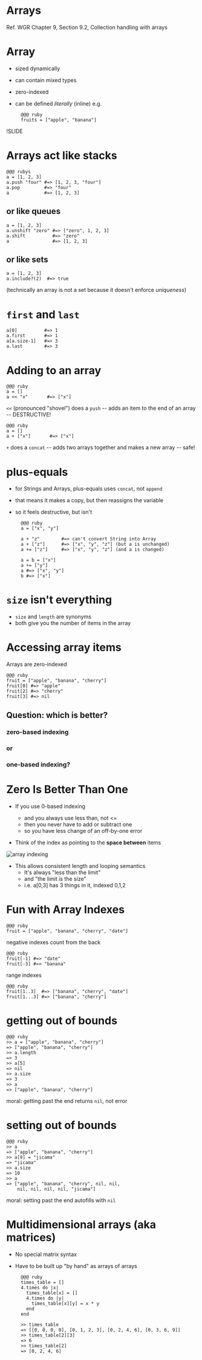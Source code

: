 <!SLIDE subsection>
# Arrays

Ref. WGR Chapter 9, Section 9.2, Collection handling with arrays

# Array

* sized dynamically
* can contain mixed types
* zero-indexed
* can be defined *literally* (inline) e.g.

        @@@ ruby
        fruits = ["apple", "banana"]

!SLIDE

# Arrays act like stacks

    @@@ rubys
    a = [1, 2, 3]
    a.push "four" #=> [1, 2, 3, "four"]
    a.pop         #=> "four"
    a             #=> [1, 2, 3]

## or like queues

    a = [1, 2, 3]
    a.unshift "zero" #=> ["zero", 1, 2, 3]
    a.shift          #=> "zero"
    a                #=> [1, 2, 3]

## or like sets

    a = [1, 2, 3]
    a.include?(2)  #=> true

(technically an array is not a set because it doesn't enforce *uniqueness*)

# `first` and `last`
    
    a[0]          #=> 1
    a.first       #=> 1
    a[a.size-1]   #=> 3
    a.last        #=> 3

# Adding to an array

    @@@ ruby
    a = []
    a << "x"       #=> ["x"]

`<<` (pronounced "shovel") does a `push` -- adds an item to the end of an array -- DESTRUCTIVE!

    @@@ ruby
    a = []
    a + ["x"]       #=> ["x"]

`+` does a `concat` -- adds two arrays together and makes a new array -- safe!

# plus-equals

* for Strings and Arrays, plus-equals uses `concat`, not `append`
* that means it makes a copy, but then reassigns the variable
* so it feels destructive, but isn't


        @@@ ruby
        a = ["x", "y"]

        a + "z"        #=> can't convert String into Array
        a + ["z"]      #=> ["x", "y", "z"] (but a is unchanged)
        a += ["z"]     #=> ["x", "y", "z"] (and a is changed)
    
        a = b = ["x"]
        a += ["y"]
        a #=> ["x", "y"]
        b #=> ["x"]

# `size` isn't everything

* `size` and `length` are synonyms
* both give you the number of items in the array

# Accessing array items

Arrays are zero-indexed

    @@@ ruby
    fruit = ["apple", "banana", "cherry"]
    fruit[0] #=> "apple"
    fruit[2] #=> "cherry"
    fruit[3] #=> nil

## Question: which is better?

### zero-based indexing 
### or
### one-based indexing?

# Zero Is Better Than One

* If you use 0-based indexing
  * and you always use less than, not <=
  * then you never have to add or subtract one
  * so you have less change of an off-by-one error

* Think of the index as pointing to the **space between** items

![array indexing](array_indexing.png)

* This allows consistent length and looping semantics
  * It's always "less than the limit" 
  * and "the limit *is* the size" 
  * i.e. a[0,3] has 3 things in it, indexed 0,1,2

# Fun with Array Indexes

    @@@ ruby
    fruit = ["apple", "banana", "cherry", "date"]

negative indexes count from the back

    @@@ ruby
    fruit[-1] #=> "date"
    fruit[-3] #=> "banana"
        
range indexes

    @@@ ruby
    fruit[1..3]  #=> ["banana", "cherry", "date"]
    fruit[1...3] #=> ["banana", "cherry"]

# getting out of bounds

    @@@ ruby
    >> a = ["apple", "banana", "cherry"]
    => ["apple", "banana", "cherry"]
    >> a.length
    => 3
    >> a[5]
    => nil
    >> a.size
    => 3
    >> a
    => ["apple", "banana", "cherry"]

moral: getting past the end returns `nil`, not error

# setting out of bounds

    @@@ ruby
    >> a
    => ["apple", "banana", "cherry"]
    >> a[9] = "jicama"
    => "jicama"
    >> a.size
    => 10
    >> a
    => ["apple", "banana", "cherry", nil, nil, 
        nil, nil, nil, nil, "jicama"]

moral: setting past the end autofills with `nil`

# Multidimensional arrays (aka matrices)

* No special matrix syntax
* Have to be built up "by hand" as arrays of arrays

        @@@ ruby
        times_table = []
        4.times do |x| 
          times_table[x] = []
          4.times do |y| 
            times_table[x][y] = x * y
          end
        end

        >> times_table
        => [[0, 0, 0, 0], [0, 1, 2, 3], [0, 2, 4, 6], [0, 3, 6, 9]]
        >> times_table[2][3]
        => 6
        >> times_table[2]
        => [0, 2, 4, 6]
                
